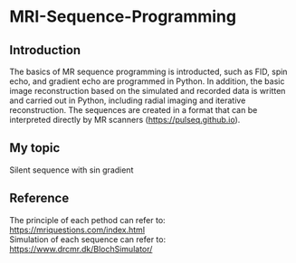 MRI-Sequence-Programming
===

Introduction
---
The basics of MR sequence programming is introducted, such as FID, spin echo, and gradient echo are programmed in Python. In addition, the basic image reconstruction based on the simulated and recorded data is written and carried out in Python, including radial imaging and iterative reconstruction. The sequences are created in a format that can be interpreted directly by MR scanners (https://pulseq.github.io).

My topic
---
Silent sequence with sin gradient

Reference
---
The principle of each pethod can refer to: https://mriquestions.com/index.html  
Simulation of each sequence can refer to: https://www.drcmr.dk/BlochSimulator/


